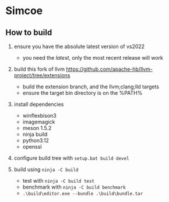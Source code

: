 # Simcoe

## How to build

1. ensure you have the absolute latest version of vs2022
    * you need the *latest*, only the most recent release will work

2. build this fork of llvm https://github.com/apache-hb/llvm-project/tree/extensions
    * build the extension branch, and the llvm;clang;lld targets
    * ensure the target bin directory is on the %PATH%

3. install dependencies
    * winflexbison3
    * imagemagick
    * meson 1.5.2
    * ninja build
    * python3.12
    * openssl

4. configure build tree with `setup.bat build devel`

5. build using `ninja -C build`
    * test with `ninja -C build test`
    * benchmark with `ninja -C build benchmark`
    * `.\build\editor.exe --bundle .\build\bundle.tar`
